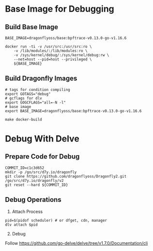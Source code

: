 # Base Image for Debugging

## Build Base Image

```shell
BASE_IMAGE=dragonflyoss/base:bpftrace-v0.13.0-go-v1.16.6

docker run -ti -v /usr/src:/usr/src:ro \
    -v /lib/modules/:/lib/modules:ro \
    -v /sys/kernel/debug/:/sys/kernel/debug:rw \
    --net=host --pid=host --privileged \
    ${BASE_IMAGE}
```

## Build Dragonfly Images

```shell
# tags for condition compiling
export GOTAGS="debug"
# gcflags for dlv
export GOGCFLAGS="all=-N -l"
# base image
export BASE_IMAGE=dragonflyoss/base:bpftrace-v0.13.0-go-v1.16.6

make docker-build
```

# Debug With Delve

## Prepare Code for Debug

```shell
COMMIT_ID=c1c3d652
mkdir -p /go/src/d7y.io/dragonfly
git clone https://github.com/dragonflyoss/Dragonfly2.git /go/src/d7y.io/dragonfly/v2
git reset --hard ${COMMIT_ID}
```

## Debug Operations

1. Attach Process

```shell
pid=$(pidof scheduler) # or dfget, cdn, manager
dlv attach $pid
```

2. Debug

Follow https://github.com/go-delve/delve/tree/v1.7.0/Documentation/cli